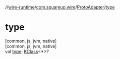 //[wire-runtime](../../../index.md)/[com.squareup.wire](../index.md)/[ProtoAdapter](index.md)/[type](type.md)

# type

[common, js, jvm, native]\
[common, js, jvm, native]\
val [type](type.md): [KClass](https://kotlinlang.org/api/latest/jvm/stdlib/kotlin.reflect/-k-class/index.html)&lt;*&gt;?
